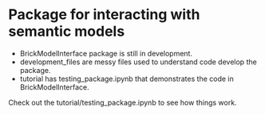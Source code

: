 # Package for interacting with semantic models

- BrickModelInterface package is still in development.
- development_files are messy files used to understand code develop the package.
- tutorial has testing_package.ipynb that demonstrates the code in BrickModelInterface.

Check out the tutorial/testing_package.ipynb to see how things work.
